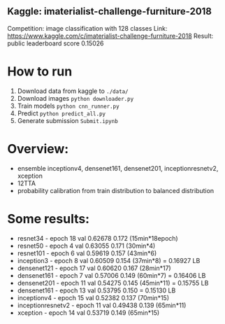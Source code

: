 ## Kaggle: imaterialist-challenge-furniture-2018

Competition: image classification with 128 classes
Link: https://www.kaggle.com/c/imaterialist-challenge-furniture-2018
Result: public leaderboard score 0.15026

# How to run
1. Download data from kaggle to `./data/`
2. Download images `python downloader.py`
3. Train models `python cnn_runner.py`
4. Predict `python predict_all.py`
5. Generate submission `Submit.ipynb`

# Overview:
- ensemble inceptionv4, densenet161, densenet201, inceptionresnetv2, xception
- 12TTA
- probability calibration from train distribution to balanced distribution

# Some results:

- resnet34 - epoch 18 val 0.62678 0.172 (15min*18epoch)
- resnet50 - epoch 4 val 0.63055 0.171 (30min*4)
- resnet101 - epoch 6 val 0.59619 0.157 (43min*6)
- inception3 - epoch 8 val 0.60509 0.154 (37min*8) = 0.16927 LB
- densenet121 - epoch 17 val 0.60620 0.167 (28min*17)
- densenet161 - epoch 7 val 0.57006 0.149 (60min*7) = 0.16406 LB
- densenet201 - epoch 11 val 0.54275 0.145 (45min*11) = 0.15755 LB
- densenet161 - epoch 13 val 0.53795 0.150 = 0.15130 LB
- inceptionv4 - epoch 15 val 0.52382 0.137 (70min*15)
- inceptionresnetv2 - epoch 11 val 0.49438 0.139 (65min*11)
- xception - epoch 14 val 0.53719 0.149 (65min*15)
